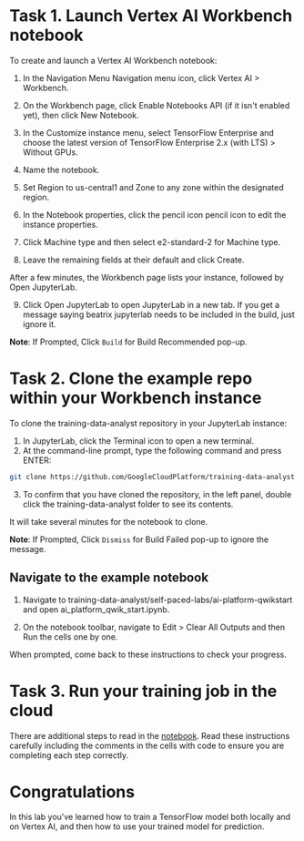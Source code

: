 # Task 1. Launch Vertex AI Workbench notebook

To create and launch a Vertex AI Workbench notebook:

1. In the Navigation Menu Navigation menu icon, click Vertex AI > Workbench.

2. On the Workbench page, click Enable Notebooks API (if it isn't enabled yet), then click New Notebook.

3. In the Customize instance menu, select TensorFlow Enterprise and choose the latest version of TensorFlow Enterprise 2.x (with LTS) > Without GPUs.

4. Name the notebook.

5. Set Region to us-central1 and Zone to any zone within the designated region.

6. In the Notebook properties, click the pencil icon pencil icon to edit the instance properties.

7. Click Machine type and then select e2-standard-2 for Machine type.

8. Leave the remaining fields at their default and click Create.

After a few minutes, the Workbench page lists your instance, followed by Open JupyterLab.

9. Click Open JupyterLab to open JupyterLab in a new tab. If you get a message saying beatrix jupyterlab needs to be included in the build, just ignore it.

**Note**: If Prompted, Click `Build` for Build Recommended pop-up.

# Task 2. Clone the example repo within your Workbench instance

To clone the training-data-analyst repository in your JupyterLab instance:

1. In JupyterLab, click the Terminal icon to open a new terminal.
2. At the command-line prompt, type the following command and press ENTER:

```bash
git clone https://github.com/GoogleCloudPlatform/training-data-analyst
```

3. To confirm that you have cloned the repository, in the left panel, double click the training-data-analyst folder to see its contents.

It will take several minutes for the notebook to clone.

**Note**: If Prompted, Click `Dismiss` for Build Failed pop-up to ignore the message.

## Navigate to the example notebook

1. Navigate to training-data-analyst/self-paced-labs/ai-platform-qwikstart and open ai_platform_qwik_start.ipynb.

2. On the notebook toolbar, navigate to Edit > Clear All Outputs and then Run the cells one by one.

When prompted, come back to these instructions to check your progress.

# Task 3. Run your training job in the cloud

There are additional steps to read in the [notebook](ai_platform_qwik_start.ipynb). Read these instructions carefully including the comments in the cells with code to ensure you are completing each step correctly.

# Congratulations

In this lab you've learned how to train a TensorFlow model both locally and on Vertex AI, and then how to use your trained model for prediction.
